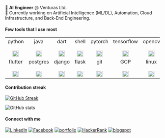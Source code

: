 
:black_square_button:   **AI Engineer** @ Venturas Ltd. </br>
:black_square_button:   Currently working on Artificial Intelligence (ML/DL), Automation, Cloud Infrastructure, and Back-End Engineering.</br>


#### Few tools that I use most 

<table>
  <tbody>
    <tr valign="top">
      <td width="15%" align="center">
        <span>python</span><br><br>
        <img height="20px" src="https://cdn.svgporn.com/logos/python.svg">
      </td>
      <td width="8%" align="center">
        <span>java</span><br><br>
        <img height="20px" src="https://cdn.svgporn.com/logos/java.svg">
      </td>
      <td width="8%" align="center">
        <span>dart</span><br><br>
        <img height="20px" src="https://cdn.svgporn.com/logos/dart.svg">
      </td>
      <td width="8%" align="center">
        <span>shell</span><br><br>
        <img height="20px" src="https://cdn.worldvectorlogo.com/logos/bash-1.svg">
      </td>
      <td width="8%" align="center">
        <span>pytorch</span><br><br>
        <img height="20px" src="https://cdn.svgporn.com/logos/pytorch.svg">
      </td>
      <td width="8%" align="center">
        <span>tensorflow</span><br><br>
        <img height="20px" src="https://cdn.svgporn.com/logos/tensorflow.svg">
      </td>
      <td width="8%" align="center">
        <span>opencv</span><br><br>
        <img height="20px" src="https://cdn.svgporn.com/logos/opencv.svg">
      </td>
      <td width="8%" align="center">
        <span>pandas</span><br><br>
        <img height="20px" src="https://upload.wikimedia.org/wikipedia/commons/thumb/2/22/Pandas_mark.svg/449px-Pandas_mark.svg.png">
      </td>  
    </tr>
    <tr valign="top">
      <td width="15%" align="center">
        <span>flutter</span><br><br>
        <img height="20px" src="https://cdn.svgporn.com/logos/flutter.svg">
      </td>
      <td width="8%" align="center">
        <span>postgres</span><br><br>
        <img height="20px" src="https://cdn.svgporn.com/logos/postgresql.svg">
      </td>
      <td width="8%" align="center">
        <span>django</span><br><br>
        <img height="20px" src="https://cdn.svgporn.com/logos/django.svg">
      </td>
      <td width="8%" align="center">
        <span>flask</span><br><br>
        <img height="20px" src="https://cdn.svgporn.com/logos/flask.svg">
      </td>
      <td width="8%" align="center">
        <span>git</span><br><br>
        <img height="20px" src="https://cdn.svgporn.com/logos/git-icon.svg">
      </td>
      <td width="8%" align="center">
        <span>GCP</span><br><br>
        <img height="20px" src="https://seeklogo.com/images/G/google-cloud-logo-ADE788217F-seeklogo.com.png">
      </td>
      <td width="8%" align="center">
        <span>linux</span><br><br>
        <img height="20px" src="https://upload.wikimedia.org/wikipedia/commons/thumb/3/35/Tux.svg/800px-Tux.svg.png">
      </td>
      <td width="8%" align="center">
        <span>sklearn</span><br><br>
        <img height="20px" src="https://upload.wikimedia.org/wikipedia/commons/thumb/0/05/Scikit_learn_logo_small.svg/260px-Scikit_learn_logo_small.svg.png">
      </td>
    </tr>
  </tbody>
</table>

#### Contribution streak

[![GitHub Streak](http://github-readme-streak-stats.herokuapp.com?user=sksoumik&hide_border=true&date_format=M%20j%5B%2C%20Y%5D)](https://git.io/streak-stats)

![GitHub stats](https://github-readme-stats.vercel.app/api?username=sksoumik&count_private=true&theme=graywhite)


#### Connect with me

<a href="https://www.linkedin.com/in/sksoumik/" target="_blank"><img src="https://img.shields.io/badge/linkedin-%40sksoumik-blue" alt="LinkedIn"></a>
<a href="https://www.facebook.com/sadmanks" target="_blank"><img src="https://img.shields.io/badge/facebook-%40sadmanks-9cf" alt="Facebook"></a>
<a href="https://sksoumik.github.io/" target="_blank"><img src="https://img.shields.io/badge/portfolio-sksoumik-success" alt="portfolio"></a>
<a href="https://www.hackerrank.com/sadmanks" target="_blank"><img src="https://img.shields.io/badge/HackeRank-sadmanks-success" alt="HackerRank"></a>
<a href="https://sksoumik.blogspot.com/" target="_blank"><img src="https://img.shields.io/badge/blog-%40sksoumik-orange" alt="blogspot"></a>

</br>
